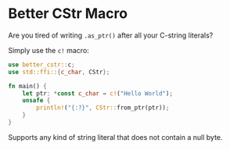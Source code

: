 # Better CStr Macro

Are you tired of writing `.as_ptr()` after all your C-string literals?

Simply use the `c!` macro:

```rs
use better_cstr::c;
use std::ffi::{c_char, CStr};

fn main() {
    let ptr: *const c_char = c!("Hello World");
    unsafe {
        println!("{:?}", CStr::from_ptr(ptr));
    }
}
```

Supports any kind of string literal that does not contain a null byte.
